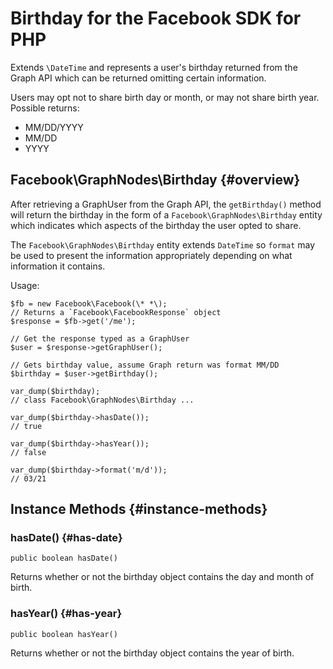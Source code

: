 # Birthday for the Facebook SDK for PHP

Extends `\DateTime` and represents a user's birthday returned from the Graph API which can be returned omitting certain information.

Users may opt not to share birth day or month, or may not share birth year. Possible returns:

* MM/DD/YYYY
* MM/DD
* YYYY

## Facebook\GraphNodes\Birthday {#overview}

After retrieving a GraphUser from the Graph API, the `getBirthday()` method will return the birthday in the form of a `Facebook\GraphNodes\Birthday` entity which indicates which aspects of the birthday the user opted to share.

The `Facebook\GraphNodes\Birthday` entity extends `DateTime` so `format` may be used to present the information appropriately depending on what information it contains.

Usage:

~~~~
$fb = new Facebook\Facebook(\* *\);
// Returns a `Facebook\FacebookResponse` object
$response = $fb->get('/me');

// Get the response typed as a GraphUser
$user = $response->getGraphUser();

// Gets birthday value, assume Graph return was format MM/DD
$birthday = $user->getBirthday();

var_dump($birthday);
// class Facebook\GraphNodes\Birthday ...

var_dump($birthday->hasDate());
// true

var_dump($birthday->hasYear());
// false

var_dump($birthday->format('m/d'));
// 03/21
~~~~

## Instance Methods {#instance-methods}

### hasDate() {#has-date}
~~~~
public boolean hasDate()
~~~~
Returns whether or not the birthday object contains the day and month of birth.

### hasYear() {#has-year}
~~~~
public boolean hasYear()
~~~~
Returns whether or not the birthday object contains the year of birth.
